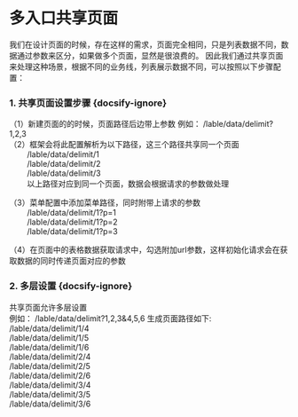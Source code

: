 <h1 id="event">多入口共享页面</h1>
  我们在设计页面的时候，存在这样的需求，页面完全相同，只是列表数据不同，数据通过参数来区分，如果做多个页面，显然是很浪费的。  
  因此我们通过共享页面来处理这种场景，根据不同的业务线，列表展示数据不同，可以按照以下步骤配置：

### 1. 共享页面设置步骤 {docsify-ignore}
  （1）新建页面的的时候，页面路径后边带上参数 
  例如：   /lable/data/delimit?1,2,3  
  （2）框架会将此配置解析为以下路径，这三个路径共享同一个页面  
    &ensp;&ensp;&ensp;&ensp; /lable/data/delimit/1  
    &ensp;&ensp;&ensp;&ensp; /lable/data/delimit/2  
    &ensp;&ensp;&ensp;&ensp; /lable/data/delimit/3  
    &ensp;&ensp;&ensp;&ensp; 以上路径对应到同一个页面，数据会根据请求的参数做处理

  （3）菜单配置中添加菜单路径，同时附带上请求的参数  
    &ensp;&ensp;&ensp;&ensp; /lable/data/delimit/1?p=1  
    &ensp;&ensp;&ensp;&ensp; /lable/data/delimit/1?p=2  
    &ensp;&ensp;&ensp;&ensp; /lable/data/delimit/1?p=3  

  （4）在页面中的表格数据获取请求中，勾选附加url参数，这样初始化请求会在获取数据的同时传递页面对应的参数 

### 2. 多层设置 {docsify-ignore}
共享页面允许多层设置  
例如：   /lable/data/delimit?1,2,3&4,5,6
生成页面路径如下:  
 /lable/data/delimit/1/4  
  /lable/data/delimit/1/5  
  /lable/data/delimit/1/6  
  /lable/data/delimit/2/4  
  /lable/data/delimit/2/5  
  /lable/data/delimit/2/6   
  /lable/data/delimit/3/4  
  /lable/data/delimit/3/5  
  /lable/data/delimit/3/6  







